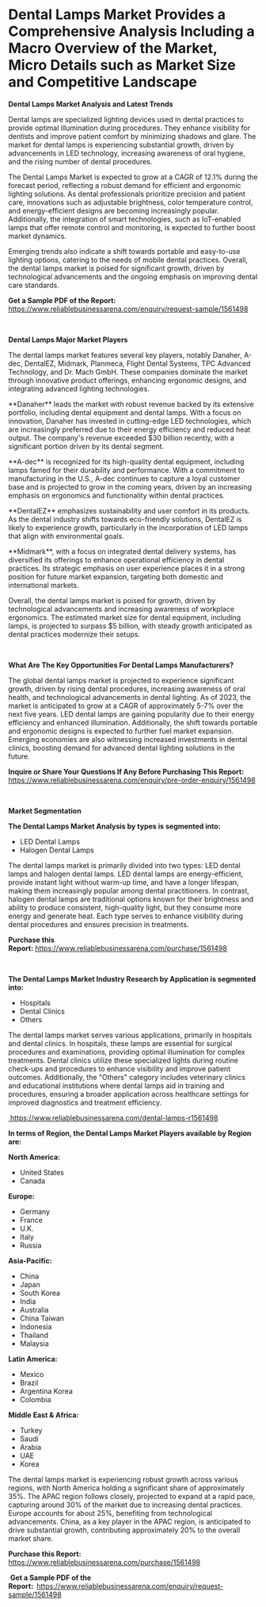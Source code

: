 <p><h1>Dental Lamps Market Provides a Comprehensive Analysis Including a Macro Overview of the Market, Micro Details such as Market Size and Competitive Landscape</h1></p><p><strong>Dental Lamps Market Analysis and Latest Trends</strong></p>
<p><p>Dental lamps are specialized lighting devices used in dental practices to provide optimal illumination during procedures. They enhance visibility for dentists and improve patient comfort by minimizing shadows and glare. The market for dental lamps is experiencing substantial growth, driven by advancements in LED technology, increasing awareness of oral hygiene, and the rising number of dental procedures.</p><p>The Dental Lamps Market is expected to grow at a CAGR of 12.1% during the forecast period, reflecting a robust demand for efficient and ergonomic lighting solutions. As dental professionals prioritize precision and patient care, innovations such as adjustable brightness, color temperature control, and energy-efficient designs are becoming increasingly popular. Additionally, the integration of smart technologies, such as IoT-enabled lamps that offer remote control and monitoring, is expected to further boost market dynamics.</p><p>Emerging trends also indicate a shift towards portable and easy-to-use lighting options, catering to the needs of mobile dental practices. Overall, the dental lamps market is poised for significant growth, driven by technological advancements and the ongoing emphasis on improving dental care standards.</p></p>
<p><strong>Get a Sample PDF of the Report:&nbsp;</strong> <a href="https://www.reliablebusinessarena.com/enquiry/request-sample/1561498?utm_campaign=2928&utm_medium=2&utm_source=Github&utm_content=ia&utm_term=13042025&utm_id=dental-lamps">https://www.reliablebusinessarena.com/enquiry/request-sample/1561498</a></p>
<p>&nbsp;</p>
<p><strong>Dental Lamps Major Market Players</strong></p>
<p><p>The dental lamps market features several key players, notably Danaher, A-dec, DentalEZ, Midmark, Planmeca, Flight Dental Systems, TPC Advanced Technology, and Dr. Mach GmbH. These companies dominate the market through innovative product offerings, enhancing ergonomic designs, and integrating advanced lighting technologies.</p><p>**Danaher** leads the market with robust revenue backed by its extensive portfolio, including dental equipment and dental lamps. With a focus on innovation, Danaher has invested in cutting-edge LED technologies, which are increasingly preferred due to their energy efficiency and reduced heat output. The company's revenue exceeded $30 billion recently, with a significant portion driven by its dental segment.</p><p>**A-dec** is recognized for its high-quality dental equipment, including lamps famed for their durability and performance. With a commitment to manufacturing in the U.S., A-dec continues to capture a loyal customer base and is projected to grow in the coming years, driven by an increasing emphasis on ergonomics and functionality within dental practices.</p><p>**DentalEZ** emphasizes sustainability and user comfort in its products. As the dental industry shifts towards eco-friendly solutions, DentalEZ is likely to experience growth, particularly in the incorporation of LED lamps that align with environmental goals.</p><p>**Midmark**, with a focus on integrated dental delivery systems, has diversified its offerings to enhance operational efficiency in dental practices. Its strategic emphasis on user experience places it in a strong position for future market expansion, targeting both domestic and international markets.</p><p>Overall, the dental lamps market is poised for growth, driven by technological advancements and increasing awareness of workplace ergonomics. The estimated market size for dental equipment, including lamps, is projected to surpass $5 billion, with steady growth anticipated as dental practices modernize their setups.</p></p>
<p>&nbsp;</p>
<p><strong>What Are The Key Opportunities For Dental Lamps Manufacturers?</strong></p>
<p><p>The global dental lamps market is projected to experience significant growth, driven by rising dental procedures, increasing awareness of oral health, and technological advancements in dental lighting. As of 2023, the market is anticipated to grow at a CAGR of approximately 5-7% over the next five years. LED dental lamps are gaining popularity due to their energy efficiency and enhanced illumination. Additionally, the shift towards portable and ergonomic designs is expected to further fuel market expansion. Emerging economies are also witnessing increased investments in dental clinics, boosting demand for advanced dental lighting solutions in the future.</p></p>
<p><strong>Inquire or Share Your Questions If Any Before Purchasing This Report:</strong> <a href="https://www.reliablebusinessarena.com/enquiry/pre-order-enquiry/1561498?utm_campaign=2928&utm_medium=2&utm_source=Github&utm_content=ia&utm_term=13042025&utm_id=dental-lamps">https://www.reliablebusinessarena.com/enquiry/pre-order-enquiry/1561498</a></p>
<p>&nbsp;</p>
<p><strong>Market Segmentation</strong></p>
<p><strong>The Dental Lamps Market Analysis by types is segmented into:</strong></p>
<p><ul><li>LED Dental Lamps</li><li>Halogen Dental Lamps</li></ul></p>
<p><p>The dental lamps market is primarily divided into two types: LED dental lamps and halogen dental lamps. LED dental lamps are energy-efficient, provide instant light without warm-up time, and have a longer lifespan, making them increasingly popular among dental practitioners. In contrast, halogen dental lamps are traditional options known for their brightness and ability to produce consistent, high-quality light, but they consume more energy and generate heat. Each type serves to enhance visibility during dental procedures and ensures precision in treatments.</p></p>
<p><strong>Purchase this Report:&nbsp;</strong><a href="https://www.reliablebusinessarena.com/purchase/1561498?utm_campaign=2928&utm_medium=2&utm_source=Github&utm_content=ia&utm_term=13042025&utm_id=dental-lamps">https://www.reliablebusinessarena.com/purchase/1561498</a></p>
<p>&nbsp;</p>
<p><strong>The Dental Lamps Market Industry Research by Application is segmented into:</strong></p>
<p><ul><li>Hospitals</li><li>Dental Clinics</li><li>Others</li></ul></p>
<p><p>The dental lamps market serves various applications, primarily in hospitals and dental clinics. In hospitals, these lamps are essential for surgical procedures and examinations, providing optimal illumination for complex treatments. Dental clinics utilize these specialized lights during routine check-ups and procedures to enhance visibility and improve patient outcomes. Additionally, the "Others" category includes veterinary clinics and educational institutions where dental lamps aid in training and procedures, ensuring a broader application across healthcare settings for improved diagnostics and treatment efficiency.</p></p>
<p><a href="https://www.reliablebusinessarena.com/dental-lamps-r1561498?utm_campaign=2928&utm_medium=2&utm_source=Github&utm_content=ia&utm_term=13042025&utm_id=dental-lamps">&nbsp;https://www.reliablebusinessarena.com/dental-lamps-r1561498</a></p>
<p><strong>In terms of Region, the Dental Lamps Market Players available by Region are:</strong></p>
<p>
    <p> <strong> North America: </strong>
        <ul>
            <li>United States</li>
            <li>Canada</li>
        </ul>
        </p> 
    <p> <strong> Europe: </strong>
        <ul>
            <li>Germany</li>
            <li>France</li>
            <li>U.K.</li>
            <li>Italy</li>
            <li>Russia</li>
        </ul>
        </p> 
    <p> <strong> Asia-Pacific: </strong>
        <ul>
            <li>China</li>
            <li>Japan</li>
            <li>South Korea</li>
            <li>India</li>
            <li>Australia</li>
            <li>China Taiwan</li>
            <li>Indonesia</li>
            <li>Thailand</li>
            <li>Malaysia</li>
        </ul>
        </p> 
    <p> <strong> Latin America: </strong>
        <ul>
            <li>Mexico</li>
            <li>Brazil</li>
            <li>Argentina Korea</li>
            <li>Colombia</li>
        </ul>
        </p> 
    <p> <strong> Middle East & Africa: </strong>
        <ul>
            <li>Turkey</li>
            <li>Saudi</li>
            <li>Arabia</li>
            <li>UAE</li>
            <li>Korea</li>
        </ul>
    </p>
    </p>
<p><p>The dental lamps market is experiencing robust growth across various regions, with North America holding a significant share of approximately 35%. The APAC region follows closely, projected to expand at a rapid pace, capturing around 30% of the market due to increasing dental practices. Europe accounts for about 25%, benefiting from technological advancements. China, as a key player in the APAC region, is anticipated to drive substantial growth, contributing approximately 20% to the overall market share.</p></p>
<p><strong>Purchase this Report: </strong><a href="https://www.reliablebusinessarena.com/purchase/1561498?utm_campaign=2928&utm_medium=2&utm_source=Github&utm_content=ia&utm_term=13042025&utm_id=dental-lamps">https://www.reliablebusinessarena.com/purchase/1561498</a></p>
<p>&nbsp;<strong>Get a Sample PDF of the Report:&nbsp;&nbsp;</strong><a href="https://www.reliablebusinessarena.com/enquiry/request-sample/1561498?utm_campaign=2928&utm_medium=2&utm_source=Github&utm_content=ia&utm_term=13042025&utm_id=dental-lamps">https://www.reliablebusinessarena.com/enquiry/request-sample/1561498</a></p>
<p><strong></strong></p>
<p><p></p><p></p><p></p></p>